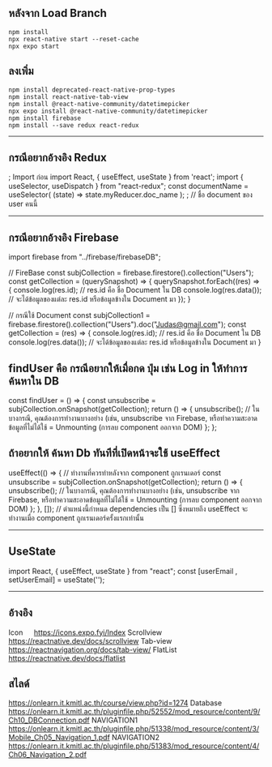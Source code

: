 ## หลังจาก Load Branch
```
npm install
npx react-native start --reset-cache
npx expo start
```


## ลงเพิ่ม
```
npm install deprecated-react-native-prop-types
npm install react-native-tab-view 
npm install @react-native-community/datetimepicker
npx expo install @react-native-community/datetimepicker
npm install firebase
npm install --save redux react-redux 
```


---

## กรณีอยากอ้างอิง Redux
; Import ก่อน
import React, { useEffect, useState } from 'react';
import { useSelector, useDispatch } from "react-redux";
const documentName = useSelector( (state) => state.myReducer.doc_name ); ; // ชื่อ document ของ user คนนี้

---

## กรณีอยากอ้างอิง Firebase
import firebase from "../firebase/firebaseDB";

// FireBase
const subjCollection = firebase.firestore().collection("Users");
const getCollection = (querySnapshot) => {
    querySnapshot.forEach((res) => 
    {
      console.log(res.id); // res.id คือ ชื่อ Document ใน DB
      console.log(res.data());  // จะได้ข้อมูลของแต่ละ res.id หรือข้อมูลข้างใน Document มา
    });
  }

// กรณีใช้ Document 
const subjCollection1 = firebase.firestore().collection("Users").doc("Judas@gmail.com");
const getCollection = (res) => {
  console.log(res.id); // res.id คือ ชื่อ Document ใน DB
  console.log(res.data());  // จะได้ข้อมูลของแต่ละ res.id หรือข้อมูลข้างใน Document มา
}


## findUser คือ กรณีอยากให้เมื่อกด ปุ่ม เช่น Log in ให้ทำการค้นหาใน DB 
const findUser = () => {
const unsubscribe = subjCollection.onSnapshot(getCollection);
return () => {
    unsubscribe(); // ในบางกรณี, คุณต้องการทำงานบางอย่าง (เช่น, unsubscribe จาก Firebase, หรือทำความสะอาดข้อมูลที่ไม่ได้ใช้ = Unmounting (การลบ component ออกจาก DOM)
    };
};

## ถ้าอยากให้ ค้นหา Db ทันทีที่เปิดหน้าจะใช้ useEffect
useEffect(() => {
// ทำงานที่ควรทำหลังจาก component ถูกเรนเดอร์
const unsubscribe = subjCollection.onSnapshot(getCollection);
return () => {
    unsubscribe(); // ในบางกรณี, คุณต้องการทำงานบางอย่าง (เช่น, unsubscribe จาก Firebase, หรือทำความสะอาดข้อมูลที่ไม่ได้ใช้ = Unmounting (การลบ component ออกจาก DOM)
};
}, []); // ตำแหน่งนี้กำหนด dependencies เป็น [] ซึ่งหมายถึง useEffect จะทำงานเมื่อ component ถูกเรนเดอร์ครั้งแรกเท่านั้น

---

## UseState
import React, { useEffect, useState } from "react";
const [userEmail , setUserEmail] = useState('');

---

## อ้างอิง
Icon &emsp; https://icons.expo.fyi/Index
Scrollview &emsp; https://reactnative.dev/docs/scrollview
Tab-view &emsp; https://reactnavigation.org/docs/tab-view/
FlatList &emsp; https://reactnative.dev/docs/flatlist


## สไลด์
https://onlearn.it.kmitl.ac.th/course/view.php?id=1274
Database &emsp; https://onlearn.it.kmitl.ac.th/pluginfile.php/52552/mod_resource/content/9/Ch10_DBConnection.pdf
NAVIGATION1 &emsp; https://onlearn.it.kmitl.ac.th/pluginfile.php/51338/mod_resource/content/3/Mobile_Ch05_Navigation_1.pdf
NAVIGATION2 &emsp; https://onlearn.it.kmitl.ac.th/pluginfile.php/51383/mod_resource/content/4/Ch06_Navigation_2.pdf

